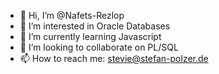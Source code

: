- 👋 Hi, I’m @Nafets-Rezlop
- 👀 I’m interested in Oracle Databases
- 🌱 I’m currently learning Javascript
- 💞️ I’m looking to collaborate on PL/SQL
- 📫 How to reach me: stevie@stefan-polzer.de

<!---
Nafets-Rezlop/Nafets-Rezlop is a ✨ special ✨ repository because its `README.md` (this file) appears on your GitHub profile.
You can click the Preview link to take a look at your changes.
--->
